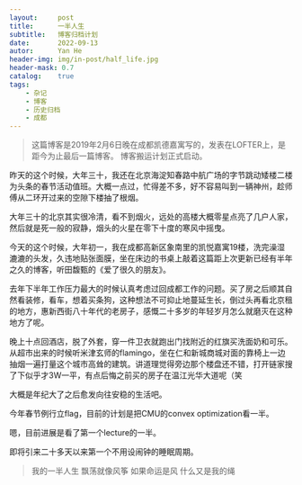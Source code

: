 ```yaml
---
layout:     post
title:      一半人生
subtitle:   博客归档计划
date:       2022-09-13
autor:      Yan He
header-img: img/in-post/half_life.jpg
header-mask: 0.7
catalog:    true
tags:
    - 杂记
    - 博客
    - 历史归档
    - 成都
---
```

> 这篇博客是2019年2月6日晚在成都凯德嘉寓写的，发表在LOFTER上，是距今为止最后一篇博客。
> 博客搬运计划正式启动。


昨天的这个时候，大年三十，我还在北京海淀知春路中航广场的字节跳动矮楼二楼为头条的春节活动值班。大概一点过，忙得差不多，好不容易叫到一辆神州，趁师傅从二环开过来的空隙下楼抽了根烟。

大年三十的北京其实很冷清，看不到烟火，远处的高楼大概零星点亮了几户人家，然后就是死一般的寂静，烟头的火星在零下十度的寒风中摇曳。



今天的这个时候，大年初一，我在成都高新区象南里的凯悦嘉寓19楼，洗完澡湿漉漉的头发，久违地贴张面膜，坐在床边的书桌上敲着这篇距上次更新已经有半年之久的博客，听田馥甄的《爱了很久的朋友》。



去年下半年工作压力最大的时候认真考虑过回成都工作的问题。买了房之后顺其自然看装修，看车，想着买条狗，这种想法不可抑止地蔓延生长，倒过头再看北京租的地方，惠新西街八十年代的老房子，感慨二十多岁的年轻岁月怎么就磨灭在这种地方了呢。

晚上十点回酒店，脱了外套，穿一件卫衣就跑出门找附近的红旗买洗面奶和可乐。从超市出来的时候听米津玄师的flamingo，坐在仁和新城商城对面的靠椅上一边抽烟一遍打量这个城市高耸的建筑。讲道理觉得旁边那个楼盘还不错，打开链家搜了下似乎才3W一平，有点后悔之前买的房子在温江光华大道呢（笑



大概是年纪大了之后愈发向往安稳的生活吧。

今年春节例行立flag，目前的计划是把CMU的convex optimization看一半。

嗯，目前进展是看了第一个lecture的一半。

即将引来二十多天以来第一个不用设闹钟的睡眠周期。



> 我的一半人生
> 飘荡就像风筝
> 如果命运是风
> 什么又是我的绳
